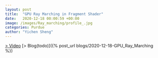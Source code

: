 ```yaml
---
layout: post
title:  "GPU Ray Marching in Fragment Shader"
date:   2020-12-18 00:00:59 +00:00
image: /images/Ray_marching/profile_.jpg
categories: Purdue
author: "Yichen Sheng"
--- 
```

[> Video](https://youtu.be/VLBOKR2WziI)
[> Blog(todo)]({% post_url blogs/2020-12-18-GPU_Ray_Marching %})